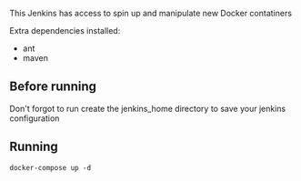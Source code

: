 This Jenkins has access to spin up and manipulate new Docker contatiners

Extra dependencies installed:
- ant
- maven

## Before running

Don't forgot to run create the jenkins_home directory to save your jenkins configuration

## Running

`docker-compose up -d`

